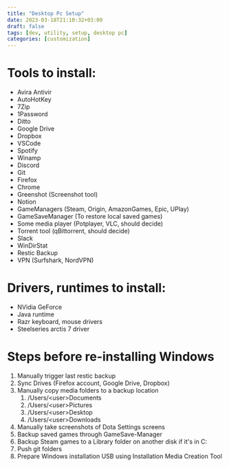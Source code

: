 ```yaml
---
title: "Desktop Pc Setup"
date: 2023-03-18T21:10:32+03:00
draft: false
tags: [dev, utility, setup, desktop pc]
categories: [customization]
---
```


# Tools to install:
- Avira Antivir
- AutoHotKey
- 7Zip
- 1Password
- Ditto
- Google Drive
- Dropbox
- VSCode
- Spotify
- Winamp
- Discord
- Git
- Firefox
- Chrome
- Greenshot (Screenshot tool)
- Notion
- GameManagers (Steam, Origin, AmazonGames, Epic, UPlay)
- GameSaveManager (To restore local saved games)
- Some media player (Potplayer, VLC, should decide)
- Torrent tool (qBittorrent, should decide)
- Slack
- WinDirStat
- Restic Backup
- VPN (Surfshark, NordVPN)

# Drivers, runtimes to install:
- NVidia GeForce
- Java runtime
- Razr keyboard, mouse drivers
- Steelseries arctis 7 driver

# Steps before re-installing Windows
1. Manually trigger last restic backup
1. Sync Drives (Firefox account, Google Drive, Dropbox)
1. Manually copy media folders to a backup location
    1. /Users/\<user\>Documents
    1. /Users/\<user\>Pictures
    1. /Users/\<user\>Desktop
    1. /Users/\<user\>Downloads
1. Manually take screenshots of Dota Settings screens
1. Backup saved games through GameSave-Manager
1. Backup Steam games to a Library folder on another disk if it's in C:
1. Push git folders
1. Prepare Windows installation USB using Installation Media Creation Tool